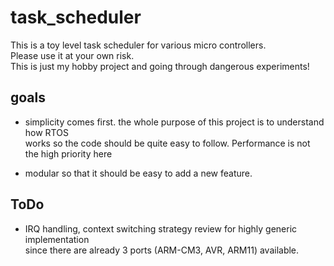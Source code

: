 # task_scheduler
This is a toy level task scheduler for various micro controllers.  
Please use it at your own risk.  
This is just my hobby project and going through dangerous experiments!

## goals
- simplicity comes first. the whole purpose of this project is to understand how RTOS  
  works so the code should be quite easy to follow. Performance is not the high priority here 
 
- modular so that it should be easy to add a new feature.

## ToDo
- IRQ handling, context switching strategy review for highly generic implementation  
  since there are already 3 ports (ARM-CM3, AVR, ARM11) available.

